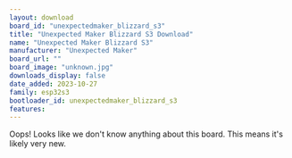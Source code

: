 ```yaml
---
layout: download
board_id: "unexpectedmaker_blizzard_s3"
title: "Unexpected Maker Blizzard S3 Download"
name: "Unexpected Maker Blizzard S3"
manufacturer: "Unexpected Maker"
board_url: ""
board_image: "unknown.jpg"
downloads_display: false
date_added: 2023-10-27
family: esp32s3
bootloader_id: unexpectedmaker_blizzard_s3
features:
---
```


Oops! Looks like we don't know anything about this board. This means it's likely very new.